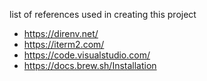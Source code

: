 list of references used in creating this project

- https://direnv.net/
- https://iterm2.com/
- https://code.visualstudio.com/
- https://docs.brew.sh/Installation
